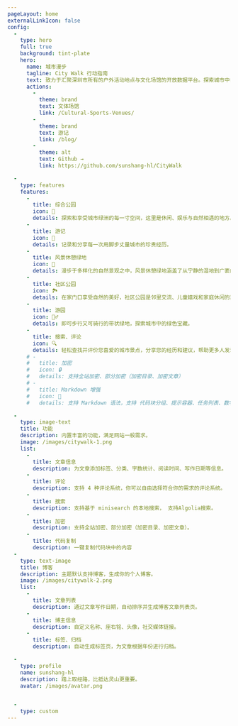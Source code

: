 ```yaml
---
pageLayout: home
externalLinkIcon: false
config:
  -
    type: hero
    full: true
    background: tint-plate
    hero:
      name: 城市漫步
      tagline: City Walk 行动指南
      text: 致力于汇聚深圳市所有的户外活动地点与文化场馆的开放数据平台。探索城市中自然美景与人文景观，规划个性化的运动探险和文化之旅。作为开源项目的一部分，我们鼓励社区参与，共同加入我们，一起开启探索深圳的新篇章，感受这座城市的活力与魅力！
      actions:
        -
          theme: brand
          text: 文体场馆
          link: /Cultural-Sports-Venues/
        -
          theme: brand
          text: 游记
          link: /blog/
        -
          theme: alt
          text: Github →
          link: https://github.com/sunshang-hl/CityWalk

  -
    type: features
    features:
      -
        title: 综合公园
        icon: 🌳
        details: 探索和享受城市绿洲的每一寸空间，这里是休闲、娱乐与自然相遇的地方。
      -
        title: 游记
        icon: 📖
        details: 记录和分享每一次用脚步丈量城市的珍贵经历。
      -
        title: 风景休憩绿地
        icon: 🌿
        details: 漫步于多样化的自然景观之中，风景休憩绿地涵盖了从宁静的湿地到广袤的郊野公园，再到郁郁葱葱的森林公园。这里是远离城市喧嚣、与大自然亲密接触的理想之地。
      -
        title: 社区公园
        icon: 🏞️
        details: 在家门口享受自然的美好，社区公园是邻里交流、儿童嬉戏和家庭休闲的理想场所。
      -
        title: 游园
        icon: 🚶‍♂️
        details: 即可步行又可骑行的带状绿地，探索城市中的绿色宝藏。
      -
        title: 搜索、评论
        icon: 🔍
        details: 轻松查找并评价您喜爱的城市景点，分享您的经历和建议，帮助更多人发现最佳的户外活动地点，共同构建一个充满活力和互动性的城市探索社区。
      # -
      #   title: 加密
      #   icon: 🔒
      #   details: 支持全站加密、部分加密（加密目录、加密文章）
      # -
      #   title: Markdown 增强
      #   icon: 📝
      #   details: 支持 Markdown 语法，支持 代码块分组、提示容器、任务列表、数学公式、代码演示等

  -
    type: image-text
    title: 功能
    description: 内置丰富的功能，满足网站一般需求。
    image: /images/citywalk-1.png
    list:
      -
        title: 文章信息
        description: 为文章添加标签、分类、字数统计、阅读时间、写作日期等信息。
      -
        title: 评论
        description: 支持 4 种评论系统，你可以自由选择符合你的需求的评论系统。
      -
        title: 搜索
        description: 支持基于 minisearch 的本地搜索， 支持Algolia搜索。
      -
        title: 加密
        description: 支持全站加密、部分加密（加密目录、加密文章）。
      -
        title: 代码复制
        description: 一键复制代码块中的内容
  -
    type: text-image
    title: 博客
    description: 主题默认支持博客，生成你的个人博客。
    image: /images/citywalk-2.png
    list:
      -
        title: 文章列表
        description: 通过文章写作日期，自动排序并生成博客文章列表页。
      -
        title: 博主信息
        description: 自定义名称、座右铭、头像，社交媒体链接。
      -
        title: 标签、归档
        description: 自动生成标签页，为文章根据年份进行归档。

  -
    type: profile
    name: sunshang-hl
    description: 踏上取经路，比抵达灵山更重要。
    avatar: /images/avatar.png


  -
    type: custom
---
```



<!-- ### 安装

:::code-tabs
@tab pnpm
```sh
pnpm add vuepress@next vuepress-theme-plume vue
```
@tab npm
```sh
npm install vuepress@next vuepress-theme-plume
```
@tab yarn
```sh
yarn add vuepress@next vuepress-theme-plume
```
:::

 -->


